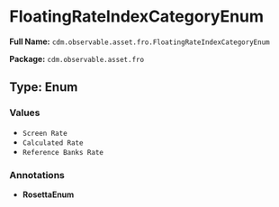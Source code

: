 # FloatingRateIndexCategoryEnum

**Full Name:** `cdm.observable.asset.fro.FloatingRateIndexCategoryEnum`

**Package:** `cdm.observable.asset.fro`

## Type: Enum

### Values

- `Screen Rate`
- `Calculated Rate`
- `Reference Banks Rate`
### Annotations

- **RosettaEnum**

